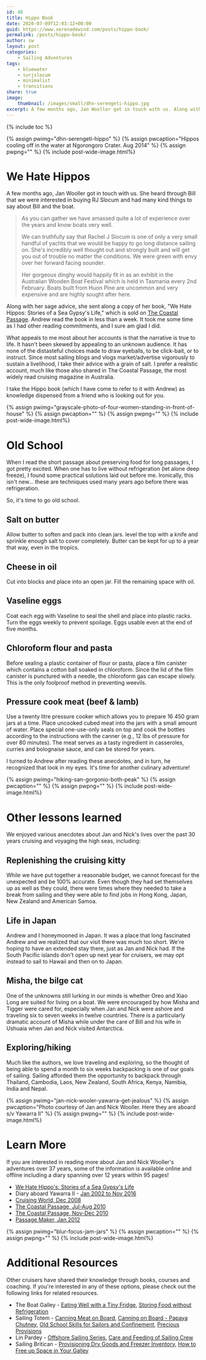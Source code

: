 ```yaml
---
id: 48
title: Hippo Book
date: 2020-07-09T12:03:12+00:00
guid: https://www.serenadewind.com/posts/hippo-book/
permalink: /posts/hippo-book/
author: sw
layout: post
categories:
    - Sailing Adventures
tags:
    - bluewater
    - svrjslocum
    - minimalist
    - transitions
share: true
image:
    thumbnail: /images/small/dhn-serengeti-hippo.jpg 
excerpt: A few months ago, Jan Wooller got in touch with us. Along with her sage advice, she sent along a copy of her book, "We Hate Hippos - Stories of a Sea Gypsy's Life." I take the Hippo book (which I have come to refer to it with Andrew) as knowledge dispensed from a friend who is looking out for you.  
---
```

{% include toc %}

{% assign pwimg="dhn-serengeti-hippo" %}
{% assign pwcaption="Hippos cooling off in the water at Ngorongoro Crater. Aug 2014" %}
{% assign pwpng="" %}
{% include post-wide-image.html%}

# We Hate Hippos

A few months ago, Jan Wooller got in touch with us. She heard through Bill that we were interested in buying RJ Slocum and had many kind things to say about Bill and the boat.

>
> As you can gather we have amassed quite a lot of experience over the years and know boats very well.
> 
> We can truthfully say that Rachel J Slocum is one of only a very small handful of yachts that we would be happy to go long distance sailing on. She's incredibly well thought out and strongly built and will get you out of trouble no matter the conditions. We were green with envy over her forward facing sounder.
> 
> Her gorgeous dinghy would happily fit in as an exhibit in the Australian Wooden Boat Festival which is held in Tasmania every 2nd February. Boats built from Huon Pine are uncommon and very expensive and are highly sought after here.
>

Along with her sage advice, she sent along a copy of her book, "We Hate Hippos: Stories of a Sea Gypsy's Life," which is sold on [The Coastal Passage](https://www.thecoastalpassage.com/). Andrew read the book in less than a week. It took me some time as I had other reading commitments, and I sure am glad I did.

What appeals to me most about her accounts is that the narrative is true to life. It hasn't been skewed by appealing to an unknown audience. It has none of the distasteful choices made to draw eyeballs, to be click-bait, or to instruct. Since most sailing blogs and vlogs market/advertise vigorously to sustain a livelihood, I take their advice with a grain of salt. I prefer a realistic account, much like those also shared in The Coastal Passage, the most widely read cruising magazine in Australia.

I take the Hippo book (which I have come to refer to it with Andrew) as knowledge dispensed from a friend who is looking out for you.

{% assign pwimg="grayscale-photo-of-four-women-standing-in-front-of-house" %}
{% assign pwcaption="" %}
{% assign pwpng="" %}
{% include post-wide-image.html%}

# Old School

When I read the short passage about preserving food for long passages, I got pretty excited. When one has to live without refrigeration (let alone deep freeze), I found some practical solutions laid out before me. Ironically, this isn't new... these are techniques used many years ago before there was refrigeration.

So, it's time to go old school.

## Salt on butter

Allow butter to soften and pack into clean jars. level the top with a knife and sprinkle enough salt to cover completely. Butter can be kept for up to a year that way, even in the tropics.

## Cheese in oil

Cut into blocks and place into an open jar. Fill the remaining space with oil.

## Vaseline eggs

Coat each egg with Vaseline to seal the shell and place into plastic racks. Turn the eggs weekly to prevent spoilage. Eggs usable even at the end of five months.

## Chloroform flour and pasta

Before sealing a plastic container of flour or pasta, place a film canister which contains a cotton ball soaked in chloroform. Since the lid of the film canister is punctured with a needle, the chloroform gas can escape slowly. This is the only foolproof method in preventing weevils.

## Pressure cook meat (beef & lamb)

Use a twenty litre pressure cooker which allows you to prepare 16 450 gram jars at a time. Place uncooked cubed meat into the jars with a small amount of water. Place special one-use-only seals on top and cook the bottles according to the instructions with the canner (e.g., 12 lbs of pressure for over 80 minutes). The meat serves as a tasty ingredient in casseroles, curries and bolognaise sauce, and can be stored for years.

I turned to Andrew after reading these anecdotes, and in turn, he recognized that look in my eyes. It's time for another culinary adventure!

{% assign pwimg="hiking-san-gorgonio-both-peak" %}
{% assign pwcaption="" %}
{% assign pwpng="" %}
{% include post-wide-image.html%}

# Other lessons learned

We enjoyed various anecdotes about Jan and Nick's lives over the past 30 years cruising and voyaging the high seas, including:

## Replenishing the cruising kitty

While we have put together a reasonable budget, we cannot forecast for the unexpected and be 100% accurate. Even though they had set themselves up as well as they could, there were times where they needed to take a break from sailing and they were able to find jobs in Hong Kong, Japan, New Zealand and American Samoa.

## Life in Japan

Andrew and I honeymooned in Japan. It was a place that long fascinated Andrew and we realized that our visit there was much too short. We're hoping to have an extended stay there, just as Jan and Nick had. If the South Pacific islands don't open up next year for cruisers, we may opt instead to sail to Hawaii and then on to Japan.

## Misha, the bilge cat

One of the unknowns still lurking in our minds is whether Oreo and Xiao Long are suited for living on a boat. We were encouraged by how Misha and Tigger were cared for, especially when Jan and Nick were ashore and traveling six to seven weeks in twelve countries. There is a particularly dramatic account of Misha while under the care of Bill and his wife in Ushuaia when Jan and Nick visited Antarctica.

## Exploring/hiking

Much like the authors, we love traveling and exploring, so the thought of being able to spend a month to six weeks backpacking is one of our goals of sailing. Sailing afforded them the opportunity to backpack through Thailand, Cambodia, Laos, New Zealand, South Africa, Kenya, Namibia, India and Nepal.

{% assign pwimg="jan-nick-wooler-yawarra-get-jealous" %}
{% assign pwcaption="Photo courtesy of Jan and Nick Wooller. Here they are aboard s/v Yawarra II" %}
{% assign pwpng="" %}
{% include post-wide-image.html%}

# Learn More

If you are interested in reading more about Jan and Nick Wooller's adventures over 37 years, some of the information is available online and offline including a diary spanning over 12 years within 95 pages!

-   [We Hate Hippo's: Stories of a Sea Gypsy's Life](https://www.lulu.com/shop/janice-wooller/we-hate-hippos-stories-from-a-sea-gypsys-life/ebook/product-20491345.html)
-   Diary aboard Yawarra II - [Jan 2002 to Nov 2016](https://my.getjealous.com/yawarra)
-   [Cruising World, Dec 2008](https://books.google.com/books?id=-CQ9tksgcFwC&lpg=PA67&ots=sB7V_-i6jN&dq=jan%20and%20nick%20wooller%20yawarra%20ii&pg=PA67#v=onepage&q=jan%20and%20nick%20wooller%20yawarra%20ii&f=false)
-   [The Coastal Passage, Jul-Aug 2010](https://www.thecoastalpassage.com/papers/tcp43.pdf)
-   [The Coastal Passage, Nov-Dec 2010](https://www.yumpu.com/en/document/view/30947479/tcp-a-45-pg-1-the-coastal-passage-home-page)
-   [Passage Maker, Jan 2012](https://www.passagemaker.com/channels/crocs-and-rocks-in-the-kimberley)

{% assign pwimg="blur-focus-jam-jars" %}
{% assign pwcaption="" %}
{% assign pwpng="" %}
{% include post-wide-image.html%}

# Additional Resources

Other cruisers have shared their knowledge through books, courses and coaching. If you're interested in any of these options, please check out the following links for related resources.

-   The Boat Galley - [Eating Well with a Tiny Fridge](https://resources.theboatgalley.com/products/courses/view/39), [Storing Food without Refrigeration](https://resources.theboatgalley.com/products/courses/view/5)
-   Sailing Totem - [Canning Meat on Board](https://www.sailingtotem.com/2016/01/canning-meat-on-board.html), [Canning on Board - Papaya Chutney](https://www.sailingtotem.com/2012/07/canning-on-board-papaya-chutney.html), [Old School Skills for Sailors and Confinement](https://www.sailingtotem.com/2020/04/old-school-skills-for-sailors-and-confinement.html), [Precious Provisions](https://www.sailingtotem.com/2017/04/precious-provisions-planning-for-scarcity-and-economy.html)
-   Lin Pardey - [Offshore Sailing Series](https://vimeo.com/ondemand/pardeyoffshoresailing), [Care and Feeding of Sailing Crew](https://www.amazon.com/Care-Feeding-Sailing-Crew-4th/dp/1929214340/ref=as_li_ss_tl?tag=tbgpodcast-20&ie=UTF8&qid=1534094939&sr=8-1&keywords=care+and+feeding+of+the+sailing+crew&linkId=cb93a0df7041424ce6655f7d25d9ae8d)
-   Sailing Britican - [Provisioning Dry Goods and Freezer Inventory](https://sailingbritican.com/provisioning-dry-goods-freezer-inventory/), [How to Free up Space in Your Galley](https://sailingbritican.com/free-up-space-galley/)
